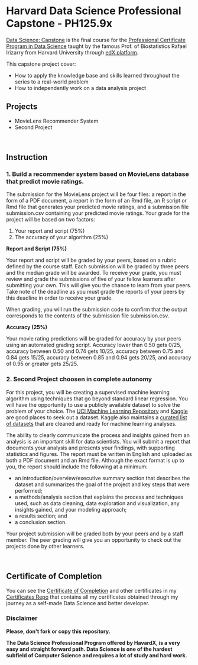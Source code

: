 
# Harvard Data Science Professional Capstone - PH125.9x

[Data Science: Capstone](https://www.edx.org/course/data-science-capstone) is the final course for the [Professional Certificate Program in Data Science](https://www.edx.org/professional-certificate/harvardx-data-science) taught by the famous Prof. of Biostatistics Rafael Irizarry from Harvard University through [edX platform](https://www.edx.org).

This capstone project cover:

- How to apply the knowledge base and skills learned throughout the series to a real-world problem
- How to independently work on a data analysis project

## Projects

- MovieLens Recommender System
- Second Project

<br/>

## Instruction

### 1. Build a recommender system based on MovieLens database that predict movie ratings.

The submission for the MovieLens project will be four files: a report in the form of a PDF document, a report in the form of an Rmd file, an R script or Rmd file that generates your predicted movie ratings, and a submission file submission.csv containing your predicted movie ratings. Your grade for the project will be based on two factors:

1.  Your report and script (75%)
2.  The accuracy of your algorithm (25%)

**Report and Script (75%)**

Your report and script will be graded by your peers, based on a rubric defined by the course staff. Each submission will be graded by three peers and the median grade will be awarded. To receive your grade, you must review and grade the submissions of five of your fellow learners after submitting your own. This will give you the chance to learn from your peers. Take note of the deadline as you must grade the reports of your peers by this deadline in order to receive your grade.

When grading, you will run the submission code to confirm that the output corresponds to the contents of the submission file submission.csv.

**Accuracy (25%)**

Your movie rating predictions will be graded for accuracy by your peers using an automated grading script. Accuracy lower than 0.50 gets 0/25, accuracy between 0.50 and 0.74 gets 10/25, accuracy between 0.75 and 0.84 gets 15/25, accuracy between 0.85 and 0.94 gets 20/25, and accuracy of 0.95 or greater gets 25/25.

### 2. Second Project choosen in complete autonomy

For this project, you will be creating a supervised machine learning algorithm using techniques that go beyond standard linear regression. You will have the opportunity to use a publicly available dataset to solve the problem of your choice. The [UCI Machine Learning Repository](https://archive.ics.uci.edu/ml/datasets.html) and [Kaggle](https://www.kaggle.com/datasets) are good places to seek out a dataset. Kaggle also maintains a [curated list of datasets](https://www.kaggle.com/annavictoria/ml-friendly-public-datasets?utm_medium=email&utm_source=intercom&utm_campaign=data+projects+onboarding)  that are cleaned and ready for machine learning analyses.

The ability to clearly communicate the process and insights gained from an analysis is an important skill for data scientists. You will submit a report that documents your analysis and presents your findings, with supporting statistics and figures. The report must be written in English and uploaded as both a PDF document and an Rmd file. Although the exact format is up to you, the report should include the following at a minimum:

-   an introduction/overview/executive summary section that describes the dataset and summarizes the goal of the project and key steps that were performed;
-   a methods/analysis section that explains the process and techniques used, such as data cleaning, data exploration and visualization, any insights gained, and your modeling approach;
-   a results section; and
-   a conclusion section.

Your project submission will be graded both by your peers and by a staff member. The peer grading will give you an opportunity to check out the projects done by other learners.

<br/>

## Certificate of Completion
You can see the [Certificate of Completion](https://github.com/AlessandroCorradini/Certificates/blob/master/EdX%20-%20Harvard%20University%20-%20PH125.9x%20Data%20Science%20Capstone.pdf) and other certificates in my [Certificates Repo](https://github.com/AlessandroCorradini/Certificates) that contains all my certificates obtained through my journey as a self-made Data Science and better developer.

### Disclaimer
**Please, don't fork or copy this repository.**

**The Data Science Professional Program offered by HavardX, is a very easy and straight forward path. Data Science is one of the hardest subfield of Computer Science and requires a lot of study and hard work.**
